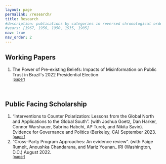 ```yaml
---
layout: page
permalink: /research/
title: Research
#description: publications by categories in reversed chronological order. generated by jekyll-scholar.
#years: [1967, 1956, 1950, 1935, 1905]
nav: true
nav_order: 2
---
```



<h2 class="year">Working Papers</h2>

<ol>
    <li> The Power of Pre-existing Beliefs: Impacts of Misinformation on Public Trust in Brazil's 2022 Presidential Election <br>
  <div class="btn-group">
 <div class="button" width="60" height="100"><small><a href = "http://rachelberwald.github.io/assets/pdf/election2022.pdf">[paper]</a></small></div> </li>

</ol>
<br>

<h2 class="year">Public Facing Scholarship</h2>
<ol>
<li> “Interventions to Counter Polarization: Lessons from the Global North and Applications to the Global South”. (with Joshua Goetz, Dan Harker, Connor Warshauer, Sabrina Habchi, AP Turek, and Nikita Savin). Evidence for Governance and Politics (Berkeley, CA) September 2023. <br>
   <div class="btn-group">
 <div class="button" width="60" height="100"><small><a href = "http://rachelberwald.github.io/assets/pdf/Depolarization.pdf">[paper]</a></small></div>  </li>

<li> “Cross–Party Program Approaches: An evidence review”. (with Paige Rumelt, Anoushka Chandarana, and Mariz Younan_ IRI (Washington, D.C.) August 2022. <br>
   <div class="btn-group">
 <div class="button" width="60" height="100"><small><a href = "http://rachelberwald.github.io/assets/pdf/Cross-party_Programs.pdf">[paper]</a></small></div>  </li>
</ol>

